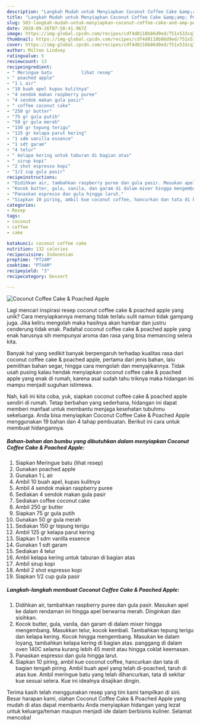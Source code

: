 ```yaml
---
description: "Langkah Mudah untuk Menyiapkan Coconut Coffee Cake &amp;amp; Poached Apple Anti Gagal"
title: "Langkah Mudah untuk Menyiapkan Coconut Coffee Cake &amp;amp; Poached Apple Anti Gagal"
slug: 503-langkah-mudah-untuk-menyiapkan-coconut-coffee-cake-and-amp-poached-apple-anti-gagal
date: 2020-09-26T07:50:41.967Z
image: https://img-global.cpcdn.com/recipes/cdf4d0118b86d9ed/751x532cq70/coconut-coffee-cake-poached-apple-foto-resep-utama.jpg
thumbnail: https://img-global.cpcdn.com/recipes/cdf4d0118b86d9ed/751x532cq70/coconut-coffee-cake-poached-apple-foto-resep-utama.jpg
cover: https://img-global.cpcdn.com/recipes/cdf4d0118b86d9ed/751x532cq70/coconut-coffee-cake-poached-apple-foto-resep-utama.jpg
author: Milton Lindsey
ratingvalue: 5
reviewcount: 13
recipeingredient:
- " Meringue batu           lihat resep"
- " poached apple"
- "1 L air"
- "10 buah apel kupas kulitnya"
- "4 sendok makan raspberry puree"
- "4 sendok makan gula pasir"
- " coffee coconut cake"
- "250 gr butter"
- "75 gr gula putih"
- "50 gr gula merah"
- "150 gr tepung terigu"
- "125 gr kelapa parut kering"
- "1 sdm vanilla essence"
- "1 sdt garam"
- "4 telur"
- " kelapa kering untuk taburan di bagian atas"
- " sirup kopi"
- "2 shot espresso kopi"
- "1/2 cup gula pasir"
recipeinstructions:
- "Didihkan air, tambahkan raspberry puree dan gula pasir. Masukan apel ke dalam rendaman ini hingga apel berwarna merah. Dinginkan dan sisihkan."
- "Kocok butter, gula, vanila, dan garam di dalam mixer hingga mengembang. Masukkan telur, kocok kembali. Tambahkan tepung terigu dan kelapa kering. Kocok hingga mengembang. Masukan ke dalam loyang, tambahkan kelapa kering di bagian atas. panggang di dalam oven 140C selama kurang lebih 45 menit atau hingga coklat keemasan."
- "Panaskan espresso dan gula hingga larut."
- "Siapkan 10 piring, ambil kue coconut coffee, hancurkan dan tata di bagian tengah piring. Ambil buah apel yang telah di-poached, taruh di atas kue. Ambil meringue batu yang telah dihancurkan, tata di sekitar kue sesuai selera. Kue ini idealnya disajikan dingin."
categories:
- Resep
tags:
- coconut
- coffee
- cake

katakunci: coconut coffee cake 
nutrition: 132 calories
recipecuisine: Indonesian
preptime: "PT24M"
cooktime: "PT44M"
recipeyield: "3"
recipecategory: Dessert

---
```



![Coconut Coffee Cake &amp; Poached Apple](https://img-global.cpcdn.com/recipes/cdf4d0118b86d9ed/751x532cq70/coconut-coffee-cake-poached-apple-foto-resep-utama.jpg)

Lagi mencari inspirasi resep coconut coffee cake &amp; poached apple yang unik? Cara menyiapkannya memang tidak terlalu sulit namun tidak gampang juga. Jika keliru mengolah maka hasilnya akan hambar dan justru cenderung tidak enak. Padahal coconut coffee cake &amp; poached apple yang enak harusnya sih mempunyai aroma dan rasa yang bisa memancing selera kita.

Banyak hal yang sedikit banyak berpengaruh terhadap kualitas rasa dari coconut coffee cake &amp; poached apple, pertama dari jenis bahan, lalu pemilihan bahan segar, hingga cara mengolah dan menyajikannya. Tidak usah pusing kalau hendak menyiapkan coconut coffee cake &amp; poached apple yang enak di rumah, karena asal sudah tahu triknya maka hidangan ini mampu menjadi suguhan istimewa.




Nah, kali ini kita coba, yuk, siapkan coconut coffee cake &amp; poached apple sendiri di rumah. Tetap berbahan yang sederhana, hidangan ini dapat memberi manfaat untuk membantu menjaga kesehatan tubuhmu sekeluarga. Anda bisa menyiapkan Coconut Coffee Cake &amp; Poached Apple menggunakan 19 bahan dan 4 tahap pembuatan. Berikut ini cara untuk membuat hidangannya.

<!--inarticleads1-->

##### Bahan-bahan dan bumbu yang dibutuhkan dalam menyiapkan Coconut Coffee Cake &amp; Poached Apple:

1. Siapkan  Meringue batu           (lihat resep)
1. Gunakan  poached apple
1. Gunakan 1 L air
1. Ambil 10 buah apel, kupas kulitnya
1. Ambil 4 sendok makan raspberry puree
1. Sediakan 4 sendok makan gula pasir
1. Sediakan  coffee coconut cake
1. Ambil 250 gr butter
1. Siapkan 75 gr gula putih
1. Gunakan 50 gr gula merah
1. Sediakan 150 gr tepung terigu
1. Ambil 125 gr kelapa parut kering
1. Siapkan 1 sdm vanilla essence
1. Gunakan 1 sdt garam
1. Sediakan 4 telur
1. Ambil  kelapa kering untuk taburan di bagian atas
1. Ambil  sirup kopi
1. Ambil 2 shot espresso kopi
1. Siapkan 1/2 cup gula pasir




<!--inarticleads2-->

##### Langkah-langkah membuat Coconut Coffee Cake &amp; Poached Apple:

1. Didihkan air, tambahkan raspberry puree dan gula pasir. Masukan apel ke dalam rendaman ini hingga apel berwarna merah. Dinginkan dan sisihkan.
1. Kocok butter, gula, vanila, dan garam di dalam mixer hingga mengembang. Masukkan telur, kocok kembali. Tambahkan tepung terigu dan kelapa kering. Kocok hingga mengembang. Masukan ke dalam loyang, tambahkan kelapa kering di bagian atas. panggang di dalam oven 140C selama kurang lebih 45 menit atau hingga coklat keemasan.
1. Panaskan espresso dan gula hingga larut.
1. Siapkan 10 piring, ambil kue coconut coffee, hancurkan dan tata di bagian tengah piring. Ambil buah apel yang telah di-poached, taruh di atas kue. Ambil meringue batu yang telah dihancurkan, tata di sekitar kue sesuai selera. Kue ini idealnya disajikan dingin.




Terima kasih telah menggunakan resep yang tim kami tampilkan di sini. Besar harapan kami, olahan Coconut Coffee Cake &amp; Poached Apple yang mudah di atas dapat membantu Anda menyiapkan hidangan yang lezat untuk keluarga/teman maupun menjadi ide dalam berbisnis kuliner. Selamat mencoba!

